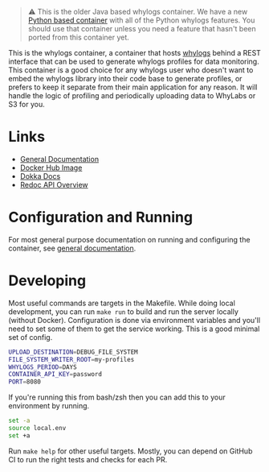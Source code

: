 > ⚠️ This is the older Java based whylogs container. We have a new [Python based container](https://github.com/whylabs/whylogs-container-python/)
> with all of the Python whylogs features. You should use that container unless
> you need a feature that hasn't been ported from this container yet.

This is the whylogs container, a container that hosts
[whylogs](https://github.com/whylabs/whylogs) behind a REST interface that can
be used to generate whylogs profiles for data monitoring. This container is a
good choice for any whylogs user who doesn't want to embed the whylogs library
into their code base to generate profiles, or prefers to keep it separate from
their main application for any reason. It will handle the logic of profiling and
periodically uploading data to WhyLabs or S3 for you.

# Links
- [General Documentation][whylabs.ai docs]
- [Docker Hub Image](https://hub.docker.com/repository/docker/whylabs/whylogs)
- [Dokka Docs](https://whylabs.github.io/whylogs-container-docs)
- [Redoc API Overview](https://whylabs.github.io/whylogs-container-docs/whylogs-container)


# Configuration and Running

For most general purpose documentation on running and configuring the container,
see [general documentation][whylabs.ai docs].

# Developing

Most useful commands are targets in the Makefile. While doing local development,
you can run `make run` to build and run the server locally (without Docker).
Configuration is done via environment variables and you'll need to set some of
them to get the service working. This is a good minimal set of config.

```bash
UPLOAD_DESTINATION=DEBUG_FILE_SYSTEM
FILE_SYSTEM_WRITER_ROOT=my-profiles
WHYLOGS_PERIOD=DAYS
CONTAINER_API_KEY=password
PORT=8080
```

If you're running this from bash/zsh then you can add this to your environment
by running.

```bash
set -a
source local.env
set +a
```

Run `make help` for other useful targets. Mostly, you can depend on GitHub CI to
run the right tests and checks for each PR.

[whylabs.ai docs]: https://docs.whylabs.ai/docs/integrations-whylogs-container
